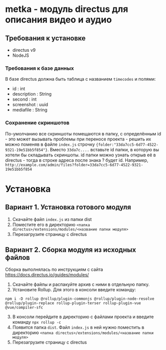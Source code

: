 # metka - модуль directus для описания видео и аудио
## Требования к установке
- directus v9
- NodeJS

### Требования к базе данных
В базе directus должна быть таблица с названием `timecodes` и полями:
- id : int
- description : String
- second : int
- screenshot : uuid
- mediafile : String

### Сохранение скриншотов
По-умолчанию все скриншоты помещаются в папку, с определённым id - это может вызывать проблемы при переносе проекта - решить их можно поменяв в файле `index.js` строчку `{folder:"33da7cc5-6d77-4522-9321-19e51bb5f854"}`. Вместо `33da7c....` вставьте id папки, в которую вы хотели бы складывать скриншоты. id папки можно узнать открыв её в directus - тогда в строке адреса после знака ? будет id. Например, `http://example.com/admin/files?folder=33da7cc5-6d77-4522-9321-19e51bb5f854`

# Установка
## Вариант 1. Установка готового модуля
1. Скачайте файл `index.js` из папки dist
2. Поместите его в директорию `<папка directus>/extensions/modules/<название папки модуля>`
3. Перезагрузите страницу с directus

## Вариант 2. Сборка модуля из исходных файлов
Сборка выполнялась по инструкциям с сайта https://docs.directus.io/guides/modules/
1. Скачайте файлы и распакуйте архив с ними в отдельную папку.
2. Установите Rollup. Для этого в консоли введите команду:
```
npm i -D rollup @rollup/plugin-commonjs @rollup/plugin-node-resolve @rollup/plugin-replace rollup-plugin-terser rollup-plugin-vue @vue/compiler-sfc
```
3.  В консоли перейдите в директорию с файлами проекта и введите команду `npx rollup -c`
4. Появится папка `dist`. Файл `index.js` в ней нужно поместить в директорию `<папка directus>/extensions/modules/<название папки модуля>`
5. Перезагрузите страницу с directus


